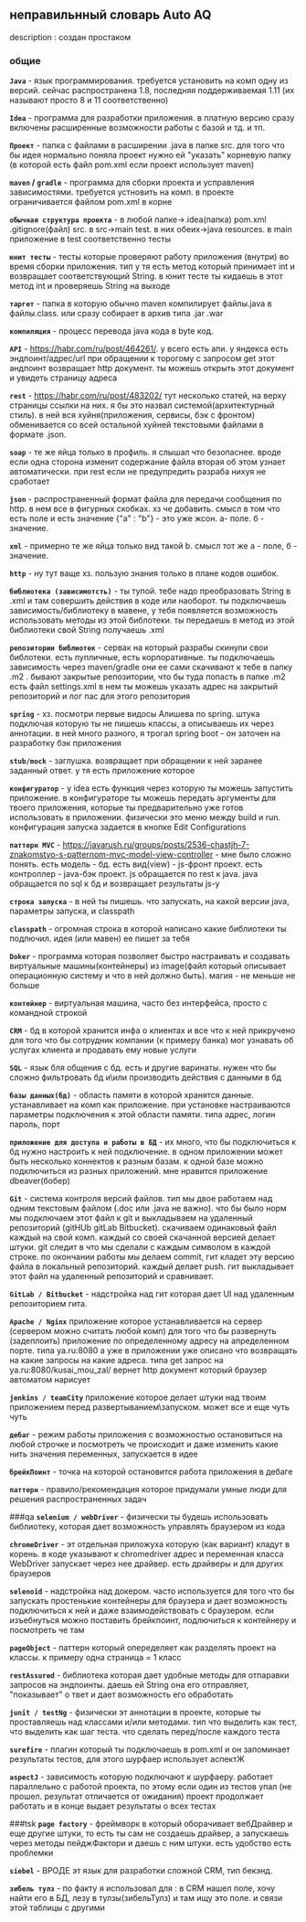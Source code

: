 ## **неправильнный словарь Auto AQ**

description : создан простаком

### общие


**`Java`** - язык программирования. требуется установить на комп одну из версий. сейчас распространена 1.8, последняя
поддерживаемая 1.11 (их называют просто 8 и 11 соответственно)

**`Idea`** - программа для разработки приложения. в платную версию сразу включены расширенные возможности работы с базой и тд. и тп.   

**`Проект`** - папка с файлами в расширении .java в папке src. для того что бы идея нормально поняла проект нужно ей "указать" корневую папку (в которой есть файл pom.xml если проект использует maven)  

**`maven` / `gradle`** - программа для сборки проекта и усправления зависимостями. требуется устновить на комп. в проекте ограничивается файлом pom.xml в корне     

**`обычная структура проекта`** - в любой папке->.idea(папка) pom.xml .gitignore(файл) src.  в src->main test. в них обеих->java resources. в main приложение в test соответственно тесты    

**`юнит тесты`** - тесты которые проверяют работу приложения (внутри) во время сборки приложения. тип у тя есть метод который принимает int и возвращает соответствующий String. в юнит тесте ты кидаешь в этот метод int  и проверяешь String на выходе

**`таргет`** - папка в которую обычно maven компилирует файлы.java в файлы.class. или сразу собирает в архив типа .jar .war  

**`компиляция`** - процесс перевода java кода в byte код.  

**`API`** - https://habr.com/ru/post/464261/. у всего есть апи. у яндекса есть эндпоинт/адрес/url при обращении к торогому с запросом get этот андпоинт возвращает http документ. ты можешь открыть этот документ и увидеть страницу адреса     

**`rest`** - https://habr.com/ru/post/483202/ тут несколько статей, на верху страницы ссылки на них. я бы это назвал системой(архитектурный стиль). в ней вся хуйня(приложения, сервисы, бэк с фронтом) обменивается со всей остальной хуйней текстовыми файлами в формате .json.

**`soap`** - те же яйца только в профиль. я слышал что безопаснее. вроде если одна сторона изменит содержание файла вторая об этом узнает автоматически. при rest если не предупредить разраба нихуя не сработает

**`json`** - распространенный формат файла для передачи сообщения по http. в нем все в фигурных скобках. хз че добавить. смысл в том что есть поле и есть значение {"a" : "b"}  - это уже жсон. а- поле. б - значение.

**`xml`** - примерно те же яйца только вид такой <a>b</a>. смысл тот же а - поле, б - значение.   

**`http`** - ну тут ваще хз. пользую знания только в плане кодов ошибок.  

**`библиотека (зависимотсть)`** - ты тупой. тебе надо преобразовать String в .xml и там совершить действия в коде или наоборот. ты подключаешь зависимость/библиотеку в мавене, у тебя появляется возможность использовать методы из этой библотеки. ты передаешь в метод из этой библиотеки свой String получаешь .xml  

**`репозитории библиотек`** - сервак на который разрабы скинули свои библотеки. есть пупличные, есть корпоративные. ты подключаешь зависимость через maven/gradle они ее сами скачивают к тебе в папку .m2 . бывают закрытые репозитории, что бы туда попасть в папке .m2 есть файл settings.xml в нем ты можешь указать адрес на закрытый репозиторий и лог пас для этого репозитория      

**`spring`** - хз. посмотри первые видосы Алишева по spring. штука подключая которую ты не пишешь классы, а описываешь их через аннотации. в ней много разного, я трогал spring boot - он заточен на разработку бэк приложения  

**`stub/mock`**  - заглушка. возвращает при обращении к ней заранее заданный ответ. у тя есть приложение которое 

**`конфигуратор`** - у idea есть функция через которую ты можешь запустить приложение. в конфигураторе ты можешь передать аргументы для твоего приложения, которые ты предварительно уже готов использовать в приложении. физически это меню между build и run. конфигурация запуска задается в кнопке Edit Configurations       

**`паттерн MVC`** - https://javarush.ru/groups/posts/2536-chastjh-7-znakomstvo-s-patternom-mvc-model-view-controller - мне было сложно понять. есть модель - бд. есть вид(view) - js-фронт проект. есть контроллер - java-бэк проект. js обращается по rest  к java. java обращается по sql к бд и возвращает результаты js-у    

**`строка запуска`** - в ней ты пишешь. что запускать, на какой версии java, параметры запуска, и classpath  

**`classpath`** - огромная строка в которой написано какие библиотеки ты подлючил. идея (или мавен) ее пишет за тебя     

**`Doker`** - программа которая позволяет быстро настраивать и создавать виртуальные машины(контейнеры) из image(файл который описывает операционную систему и что в ней должно быть). магия - не меньше не больше     

**`контейнер`** - виртуальная машина, часто без интерфейса, просто с командной строкой  

**`CRM`** - бд в которой хранится инфа о клиентах и все что к ней прикручено для того что бы сотрудник компании (к примеру банка) мог узнавать об услугах клиента и продавать ему новые услуги     

**`SQL`** -  язык бля общения с бд. есть и другие варинаты. нужен что бы сложно фильтровать бд и\или производить действия с данными в бд

**`базы данных(бд)`** - область памяти в которой хранятся данные. устанавливает на комп как приложение. при установке настраиваются параметры подключения к этой области памяти. типа адрес, логин пароль, порт    

**`приложение для доступа и работы в БД`** - их много, что бы подключиться к бд нужно настроить к ней подключение. в одном приложении может быть несколько коннектов к разным базам. к одной базе можно подключиться из разных приложений. мне нравится приложение dbeaver(бобер)   

**`Git`** - система контроля версий файлов. тип мы двое работаем над одним текстовым файлом (.doc или .java не важно). что бы было норм мы подключаем этот файл к git и выкладываем на удаленный репозиторий (gitHUb gitLab Bitbucket). скачиваем одинаковый файл каждый на свой комп. каждый со своей скачанной версией делает штуки. git следит в что мы сделали с каждым символом в каждой строке. по окончании работы мы делаем commit, гит кладет эту версию файла в локальный репозиторий. каждый делает push. гит выкладывает этот файл на удаленный репозиторий и сравнивает.

**`GitLab / Bitbucket`** - надстройка над гит которая дает UI над удаленным репозиторием гита.    

**`Apache / Nginx`** приложение которое устанавливается на сервер (сервером можно считать любой комп) для того что бы развернуть (задеплоить) приложение по определенному адресу на апределенном порте. типа ya.ru:8080 а уже в приложении уже описано что возвращать на какие запросы на какие адреса. типа get запрос на ya.ru:8080/kusai_mou_zal/ вернет http документ который  браузер автоматом нарисует     

**`jenkins / teamCity`**  приложение которое делает штуки над твоим приложением перед развертыванием\запуском. может все и еще чуть чуть

**`дебаг`** - режим работы приложения с возможностью остановиться на любой строчке и посмотреть че происходит и даже изменить какие нить значения переменных, запускается в идее

**`брейкПоинт`** - точка на которой остановится работа приложения в дебаге 

**`паттерн`** - правило/рекомендация которое придумали умные люди для решения распространенных задач  

###qa
**`selenium / webDriver`** - физически ты будешь использовать библиотеку, которая дает возможность управлять браузером из кода   

**`chromeDriver`** - эт отдельная приложуха которую (как вариант) кладут в корень. в коде указывают к chromedriver адрес и переменная класса WebDriver запускает через нее драйвер. есть драйверы и для других браузеров    

**`selenoid`** - надстройка над докером. часто используется для того что бы запускать простенькие контейнеры для браузера и дает возможность подключиться к ней и даже взаимодействовать с браузером. если изъебнуться можно поставить брейкпоинт, подлючиться к контейнеру и посмотреть че там  

**`pageObject`** - паттерн который опеределяет как разделять проект на классы. к примеру одна страница = 1 класс  

**`restAssured`** - библиотека которая дает удобные методы для отпаравки запросов на эндпоинты. даешь ей String она его отправляет, "показывает" о твет и дает возможность его обработать   

**`junit / testNg`** - физически эт аннотации в проекте, которые ты проставляешь над классами и/или методами. тип что выделить как тест, что выделить как шаг теста. что сделать перед/после каждого теста  

**`surefire`** - плагин который ты подключаешь в pom.xml и он запоминает результаты тестов, для этого шурфаер использует аспектЖ    

**`aspectJ`** - зависимость которую подключают к шурфаеру. работает параллельно с работой проекта, по этому если один из тестов упал (не прошел. результат отличается от ожидания) проект продолжает работать и в конце выдает результаты о всех тестах  

###tsk
**`page factory`** - фреймворк в который оборачивает вебДрайвер и еще другие штуки, то есть ты сам не создаешь драйвер, а запускаешь через методы пейджФактори и даешь с ним штуки. есть удобство есть проблемки       

**`siebel`** - ВРОДЕ эт язык для разработки сложной CRM, тип бекэнд. 

**`зибель тулз`** - по факту я использовал для : в CRM нашел поле, хочу найти его в БД, лезу в тулзы(зибельТулз)   и там ищу это поле. и связи этой таблицы с другими

